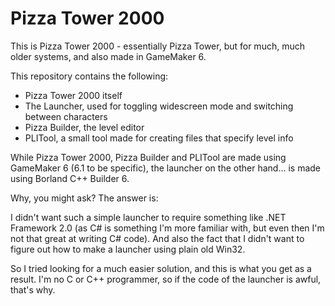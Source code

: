 # Pizza Tower 2000

This is Pizza Tower 2000 - essentially Pizza Tower, but for much, much older systems, and also made in GameMaker 6.

This repository contains the following:
* Pizza Tower 2000 itself
* The Launcher, used for toggling widescreen mode and switching between characters
* Pizza Builder, the level editor
* PLITool, a small tool made for creating files that specify level info


While Pizza Tower 2000, Pizza Builder and PLITool are made using GameMaker 6 (6.1 to be specific),
the launcher on the other hand... is made using Borland C++ Builder 6.

Why, you might ask?
The answer is:

I didn't want such a simple launcher to require something like .NET Framework 2.0 (as C# is something I'm more familiar with, but even then I'm not that great at writing C# code). And also the fact that I didn't want to figure out how to make a launcher using plain old Win32.

So I tried looking for a much easier solution, and this is what you get as a result. I'm no C or C++ programmer, so if the code of the launcher is awful, that's why.
